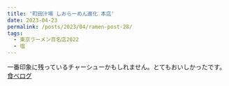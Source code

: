 ```yaml
---
title: '町田汁場 しおらーめん進化 本店'
date: 2023-04-23
permalink: /posts/2023/04/ramen-post-28/
tags:
  - 東京ラーメン百名店2022
  - 塩
---
```


一番印象に残っているチャーシューかもしれません。とてもおいしかったです。
[食べログ](https://tabelog.com/tokyo/A1327/A132701/13050023/)
